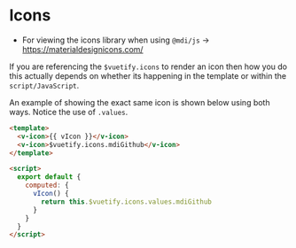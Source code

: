 # Icons

- For viewing the icons library when using `@mdi/js` -> <https://materialdesignicons.com/>

If you are referencing the `$vuetify.icons` to render an icon then how you do
this actually depends on whether its happening in the template or within the
`script/JavaScript`.

An example of showing the exact same icon is shown below using both ways.
Notice the use of `.values`.

```html
<template>
  <v-icon>{{ vIcon }}</v-icon>
  <v-icon>$vuetify.icons.mdiGithub</v-icon>
</template>

<script>
  export default {
    computed: {
      vIcon() {
        return this.$vuetify.icons.values.mdiGithub
      }
    }
  }
</script>
```
